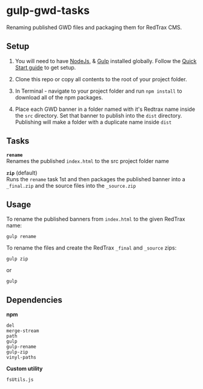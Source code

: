 # gulp-gwd-tasks
Renaming published GWD files and packaging them for RedTrax CMS.

## Setup
1) You will need to have [NodeJs](https://nodejs.org/en/), & [Gulp](https://www.npmjs.com/package/gulp) installed globally. Follow the [Quick Start guide](https://gulpjs.com/docs/en/getting-started/quick-start) to get setup. 

2) Clone this repo or copy all contents to the root of your project folder.

3) In Terminal - navigate to your project folder and run `npm install` to download all of the npm packages.

4) Place each GWD banner in a folder named with it's Redtrax name inside the `src` directory. Set that banner to publish into the `dist` directory. Publishing will make a folder with a duplicate name inside `dist`

## Tasks
**`rename`**\
Renames the published `index.html` to the src project folder name

**`zip`** (default)\
Runs the `rename` task 1st and then packages the published banner into a `_final.zip` and the source files into the `_source.zip`

## Usage
To rename the published banners from `index.html` to the given RedTrax name:
```cli
gulp rename
```
To rename the files and create the RedTrax `_final` and `_source` zips:
```cli
gulp zip
```
or
```cli
gulp
```

## Dependencies
**npm**

```cli
del
merge-stream
path
gulp
gulp-rename
gulp-zip
vinyl-paths
```

**Custom utility**
```cli
fsUtils.js
```

